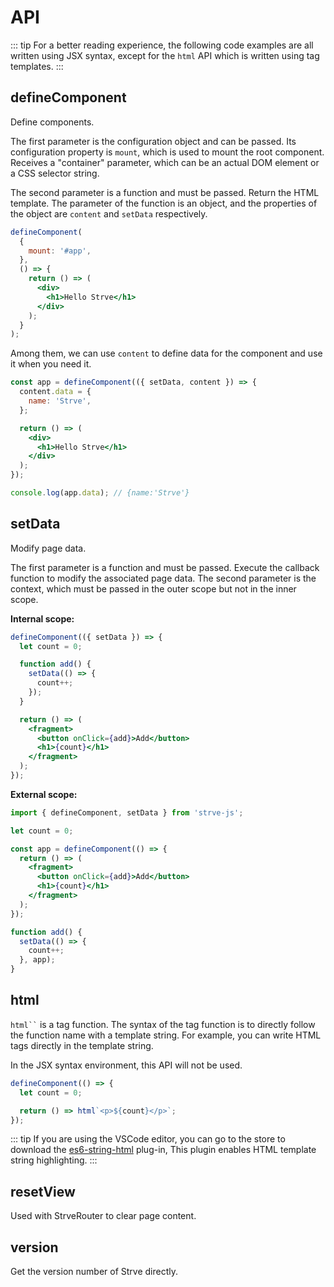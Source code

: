 # API

::: tip
For a better reading experience, the following code examples are all written using JSX syntax, except for the `html` API which is written using tag templates.
:::

## defineComponent

Define components.

The first parameter is the configuration object and can be passed. Its configuration property is `mount`, which is used to mount the root component. Receives a "container" parameter, which can be an actual DOM element or a CSS selector string.

The second parameter is a function and must be passed. Return the HTML template. The parameter of the function is an object, and the properties of the object are `content` and `setData` respectively.

```jsx
defineComponent(
  {
    mount: '#app',
  },
  () => {
    return () => (
      <div>
        <h1>Hello Strve</h1>
      </div>
    );
  }
);
```

Among them, we can use `content` to define data for the component and use it when you need it.

```jsx
const app = defineComponent(({ setData, content }) => {
  content.data = {
    name: 'Strve',
  };

  return () => (
    <div>
      <h1>Hello Strve</h1>
    </div>
  );
});

console.log(app.data); // {name:'Strve'}
```

## setData

Modify page data.

The first parameter is a function and must be passed. Execute the callback function to modify the associated page data.
The second parameter is the context, which must be passed in the outer scope but not in the inner scope.

**Internal scope:**

```jsx
defineComponent(({ setData }) => {
  let count = 0;

  function add() {
    setData(() => {
      count++;
    });
  }

  return () => (
    <fragment>
      <button onClick={add}>Add</button>
      <h1>{count}</h1>
    </fragment>
  );
});
```

**External scope:**

```jsx
import { defineComponent, setData } from 'strve-js';

let count = 0;

const app = defineComponent(() => {
  return () => (
    <fragment>
      <button onClick={add}>Add</button>
      <h1>{count}</h1>
    </fragment>
  );
});

function add() {
  setData(() => {
    count++;
  }, app);
}
```

## html

` html`` ` is a tag function. The syntax of the tag function is to directly follow the function name with a template string. For example, you can write HTML tags directly in the template string.

In the JSX syntax environment, this API will not be used.

```js
defineComponent(() => {
  let count = 0;

  return () => html`<p>${count}</p>`;
});
```

::: tip
If you are using the VSCode editor, you can go to the store to download the [es6-string-html](https://marketplace.visualstudio.com/items?itemName=Tobermory.es6-string-html) plug-in,
This plugin enables HTML template string highlighting.
:::


## resetView

Used with StrveRouter to clear page content.

## version

Get the version number of Strve directly.
